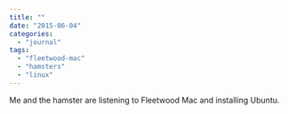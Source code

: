 ```yaml
---
title: ""
date: "2015-06-04"
categories: 
  - "journal"
tags: 
  - "fleetwood-mac"
  - "hamsters"
  - "linux"
---
```


Me and the hamster are listening to Fleetwood Mac and installing Ubuntu.
